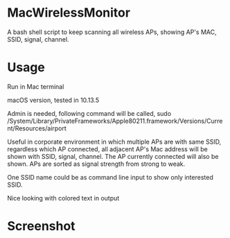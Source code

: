 # MacWirelessMonitor
A bash shell script to keep scanning all wireless APs, showing AP's MAC, SSID, signal, channel. 

# Usage
Run in Mac terminal

macOS version, tested in 10.13.5

Admin is needed, following command will be called, sudo /System/Library/PrivateFrameworks/Apple80211.framework/Versions/Current/Resources/airport

Useful in corporate environment in which multiple APs are with same SSID, regardless which AP connected, all adjacent AP's Mac address will be shown with SSID, signal, channel. The AP currently connected will also be shown. APs are sorted as signal strength from strong to weak.

One SSID name could be as command line input to show only interested SSID.

Nice looking with colored text in output

# Screenshot
